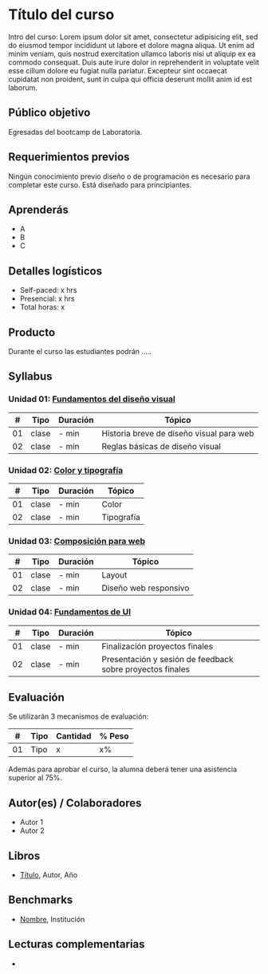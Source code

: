 # Título del curso


Intro del curso: Lorem ipsum dolor sit amet, consectetur adipisicing elit, sed do eiusmod
tempor incididunt ut labore et dolore magna aliqua. Ut enim ad minim veniam,
quis nostrud exercitation ullamco laboris nisi ut aliquip ex ea commodo
consequat. Duis aute irure dolor in reprehenderit in voluptate velit esse
cillum dolore eu fugiat nulla pariatur. Excepteur sint occaecat cupidatat non
proident, sunt in culpa qui officia deserunt mollit anim id est laborum.


## Público objetivo

Egresadas del bootcamp de Laboratoria.

## Requerimientos previos

Ningún conocimiento previo diseño o de programación es necesario para completar este curso. Está diseñado para principiantes.

## Aprenderás


* A
* B
* C

## Detalles logísticos

* Self-paced: x hrs
* Presencial: x hrs
* Total horas: x

## Producto

Durante el curso las estudiantes podrán .....



## Syllabus

### Unidad 01: [Fundamentos del diseño visual](/Unidad-1/README.md)

| # | Tipo | Duración | Tópico
| - | ---- | -------- | ------
| 01 | clase | - min | Historia breve de diseño visual para web 
| 02 | clase | - min | Reglas básicas de diseño visual


### Unidad 02: [Color y tipografía](/Unidad-2/README.md)


| # | Tipo | Duración | Tópico
| - | ---- | -------- | ------
| 01 | clase | - min | Color
| 02 | clase | - min | Tipografía



### Unidad 03: [Composición para web](/Unidad-3/README.md)


| # | Tipo | Duración | Tópico
| - | ---- | -------- | ------
| 01 | clase | - min | Layout
| 02 | clase | - min | Diseño web responsivo 

### Unidad 04: [Fundamentos de UI](/Unidad-4/README.md)


| # | Tipo | Duración | Tópico
| - | ---- | -------- | ------
| 01 | clase | - min | Finalización proyectos finales
| 02 | clase | - min | Presentación y sesión de feedback sobre proyectos finales 


## Evaluación 

Se utilizarán 3 mecanismos de evaluación:

| # | Tipo | Cantidad | % Peso
| - | ---- | -------- | ------
| 01 | Tipo | x | x%


Además para aprobar el curso, la alumna deberá tener una asistencia superior al 75%.


## Autor(es) / Colaboradores

* Autor 1
* Autor 2

## Libros

* [Título](Link),  Autor, Año


## Benchmarks

* [Nombre](link), Institución


## Lecturas complementarias

* 
